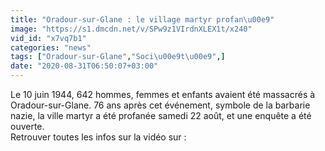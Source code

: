 ```yaml
---
title: "Oradour-sur-Glane : le village martyr profan\u00e9"
image: "https://s1.dmcdn.net/v/SPw9z1VIrdnXLEX1t/x240"
vid_id: "x7vq7b1"
categories: "news"
tags: ["Oradour-sur-Glane","Soci\u00e9t\u00e9",]
date: "2020-08-31T06:50:07+03:00"
---
```

Le 10 juin 1944, 642 hommes, femmes et enfants avaient été massacrés à Oradour-sur-Glane. 76 ans après cet événement, symbole de la barbarie nazie, la ville martyr a été profanée samedi 22 août, et une enquête a été ouverte.  <br>Retrouver toutes les infos sur la vidéo sur : 

